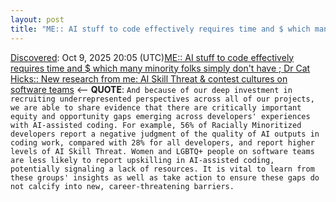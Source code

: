 ```yaml
---
layout: post
title: "ME:: AI stuff to code effectively requires time and $ which many minority folks simply don't have ; Dr Cat Hicks:: New research from me: AI Skill Threat &amp; contest cultures on software teams"
---
```

[Discovered](http://rolandtanglao.com/2020/07/29/p1-blogthis-checkvist-list-links-to-blog/): Oct 9, 2025 20:05 (UTC)[ME:: AI stuff to code effectively requires time and $ which many minority folks simply don't have ; Dr Cat Hicks:: New research from me: AI Skill Threat &amp; contest cultures on software teams](https://www.drcathicks.com/post/new-research-from-me-ai-skill-threat-contest-cultures-on-software-teams) <-- **QUOTE**: `And because of our deep investment in recruiting underrepresented perspectives across all of our projects, we are able to share evidence that there are critically important equity and opportunity gaps emerging across developers' experiences with AI-assisted coding. For example, 56% of Racially Minoritized developers report a negative judgment of the quality of AI outputs in coding work, compared with 28% for all developers, and report higher levels of AI Skill Threat. Women and LGBTQ+ people on software teams are less likely to report upskilling in AI-assisted coding, potentially signaling a lack of resources. It is vital to learn from these groups' insights as well as take action to ensure these gaps do not calcify into new, career-threatening barriers.`

